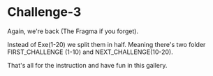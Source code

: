 # Challenge-3
Again, we're back (The Fragma if you forget).

Instead of Exe(1-20) we split them in half. Meaning there's two folder FIRST_CHALLENGE (1-10) and NEXT_CHALLENGE(10-20). 

That's all for the instruction and have fun in this gallery. 